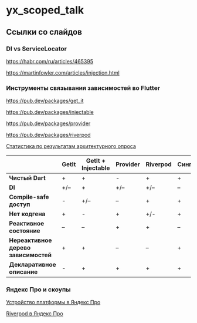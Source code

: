 # yx_scoped_talk

## Ссылки со слайдов

### DI vs ServiceLocator

https://habr.com/ru/articles/465395

https://martinfowler.com/articles/injection.html

### Инструменты связывания зависимостей во Flutter

https://pub.dev/packages/get_it

https://pub.dev/packages/injectable

https://pub.dev/packages/provider

https://pub.dev/packages/riverpod

[Статистика по результатам архитектурного опроса](/docs/architecture_survey.md)

|                                      | GetIt | GetIt + Injectable | Provider | Riverpod | Синглтон | Статика |
|--------------------------------------|-------|--------------------|----------|----------|----------|---------|
| **Чистый Dart**                      | +     | +                  | -        | +        | +        | +       |
| **DI**                               | +/–   | +                  | +/–      | +/–      | –        | +/–     |
| **Compile-safe доступ**              | -     | +/–                | –        | +        | +        | +       |
| **Нет кодгена**                      | +     | -                  | +        | +/-      | +        | +       |
| **Реактивное состояние**             | –     | –                  | +        | +        | –        | –       |
| **Нереактивное дерево зависимостей** | +     | +                  | –        | –        | +        | +       |
| **Декларативное описание**           | -     | +                  | +        | +        | +        | +       |

### Яндекс Про и скоупы

[Устройство платформы в Яндекс Про](https://youtu.be/zfb9Udb6vNI?si=4fh-po2Z0lXVl2Ji&t=401)

[Riverpod в Яндекс Про](https://www.youtube.com/live/xq-FwTR_b1g?si=djwD66KWtu4MHwNM&t=8842)

